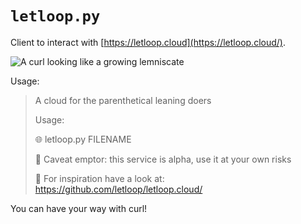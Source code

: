 # `letloop.py`

Client to interact with
[https://letloop.cloud](https://letloop.cloud/).

![A curl looking like a growing lemniscate](https://letloop.cloud/static/letloop.png)

Usage:

> A cloud for the parenthetical leaning doers
>
> Usage:
>
>  🌐️ letloop.py FILENAME
>
>  📜 Caveat emptor: this service is alpha, use it at your own risks
>
>  👋 For inspiration have a look at: https://github.com/letloop/letloop.cloud/

You can have your way with curl!
